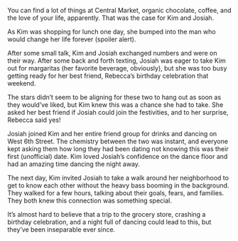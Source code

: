 

You can find a lot of things at Central Market, organic chocolate, coffee, and the love of your life, apparently. That was the case for Kim and Josiah.

As Kim was shopping for lunch one day, she bumped into the man who would change her life forever (spoiler alert).

After some small talk, Kim and Josiah exchanged numbers and were on their way. After some back and forth texting, Josiah was eager to take Kim out for margaritas (her favorite beverage, obviously), but she was too busy getting ready for her best friend, Rebecca’s birthday celebration that weekend.

The stars didn’t seem to be aligning for these two to hang out as soon as they would’ve liked, but Kim knew this was a chance she had to take. She asked her best friend if Josiah could join the festivities, and to her surprise, Rebecca said yes!

Josiah joined Kim and her entire friend group for drinks and dancing on West 6th Street. The chemistry between the two was instant, and everyone kept asking them how long they had been dating not knowing this was their first (unofficial) date. Kim loved Josiah’s confidence on the dance floor and had an amazing time dancing the night away.

The next day, Kim invited Josiah to take a walk around her neighborhood to get to know each other without the heavy bass booming in the background. They walked for a few hours, talking about their goals, fears, and families. They both knew this connection was something special.

It’s almost hard to believe that a trip to the grocery store, crashing a birthday celebration, and a night full of dancing could lead to this, but they’ve been inseparable ever since.
